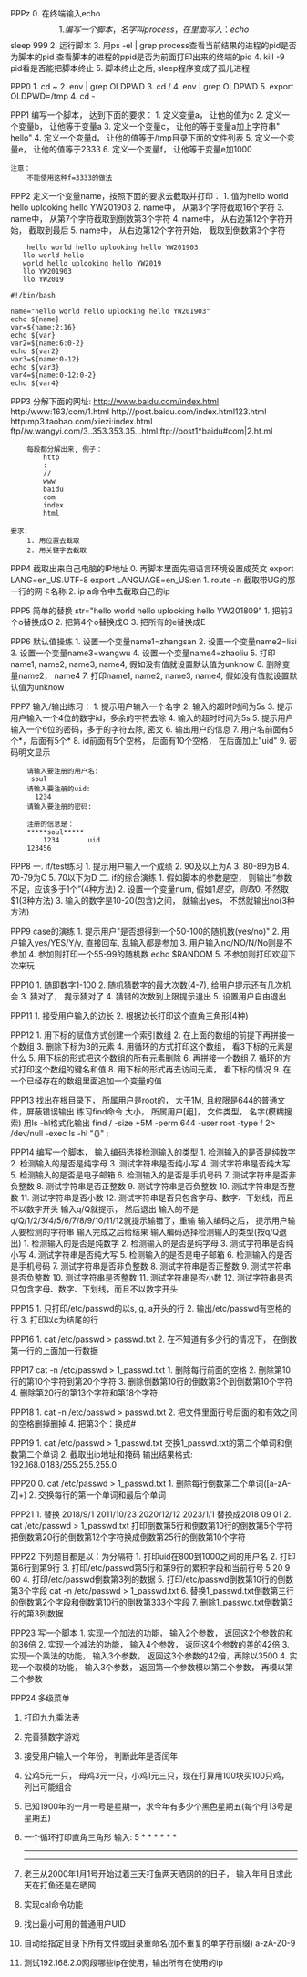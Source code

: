 PPPz
    0. 在终端输入echo $$
    1. 编写一个脚本，名字叫process， 在里面写入：
        echo $$
        sleep 999
    2. 运行脚本
    3. 用ps -el | grep process查看当前结果的进程的pid是否为脚本的pid
        查看脚本的进程的ppid是否为前面打印出来的终端的pid
    4. kill -9 pid看是否能把脚本终止
    5. 脚本终止之后, sleep程序变成了孤儿进程

PPP0
    1. cd ~
    2. env | grep OLDPWD
    3. cd /
    4. env | grep OLDPWD
    5. export OLDPWD=/tmp
    4. cd -

PPP1
    编写一个脚本， 达到下面的要求：
        1. 定义变量a， 让他的值为c
        2. 定义一个变量b， 让他等于变量a
        3. 定义一个变量c， 让他的等于变量a加上字符串" hello"
        4. 定义一个变量d， 让他的值等于/tmp目录下面的文件列表
        5. 定义一个变量e， 让他的值等于2333
        6. 定义一个变量f， 让他等于变量e加1000

    注意：
        不能使用这种f=3333的做法

PPP2
    定义一个变量name，按照下面的要求去截取并打印：
        1. 值为hello world hello uplooking hello YW201903
        2. name中， 从第3个字符截取16个字符
        3. name中， 从第7个字符截取到倒数第3个字符
        4. name中， 从右边第12个字符开始， 截取到最后
        5. name中， 从右边第12个字符开始， 截取到倒数第3个字符

        hello world hello uplooking hello YW201903
       llo world hello
       world hello uplooking hello YW2019
       llo YW201903
       llo YW2019

```
#!/bin/bash

name="hello world hello uplooking hello YW201903"
echo ${name}
var=${name:2:16}
echo ${var}
var2=${name:6:0-2}
echo ${var2}
var3=${name:0-12}
echo ${var3}
var4=${name:0-12:0-2}
echo ${var4}

```



PPP3
    分解下面的网址:
        http://www.baidu.com/index.html
        http:/www:163/com/1.html
        http///post.baidu.com/index.html123.html
        http:mp3.taobao.com/xiezi:index.html
        ftp//w.wangyi.com/3..353.353.35...html
        ftp://post1*baidu#com|2.ht.ml

        每段都分解出来, 例子：
            http
            :
            //
            www
            baidu
            com
            index
            html
    
    要求:
        1. 用位置去截取
        2. 用关键字去截取

PPP4
    截取出来自己电脑的IP地址
    0. 再脚本里面先把语言环境设置成英文
        export LANG=en_US.UTF-8
        export LANGUAGE=en_US:en
    1. route -n 截取带UG的那一行的网卡名称
    2. ip a命令中去截取自己的ip

PPP5
    简单的替换
    str="hello world hello uplooking hello YW201809"
    1. 把前3个o替换成O
    2. 把第4个o替换成O
    3. 把所有的e替换成E

PPP6
    默认值操练
    1. 设置一个变量name1=zhangsan
    2. 设置一个变量name2=lisi
    3. 设置一个变量name3=wangwu
    4. 设置一个变量name4=zhaoliu
    5. 打印name1, name2, name3, name4, 假如没有值就设置默认值为unknow
    6. 删除变量name2， name4
    7. 打印name1, name2, name3, name4, 假如没有值就设置默认值为unknow

PPP7
    输入/输出练习：
        1. 提示用户输入一个名字
        2. 输入的超时时间为5s
        3. 提示用户输入一个4位的数字id，多余的字符去除
        4. 输入的超时时间为5s
        5. 提示用户输入一个6位的密码，多于的字符去除, 密文
        6. 输出用户的信息
        7. 用户名前面有5个*，后面有5个*
        8. id前面有5个空格， 后面有10个空格， 在后面加上"uid"
        9. 密码明文显示

        请输入要注册的用户名:
         soul
        请输入要注册的uid:
          1234
        请输入要注册的密码:
    
        注册的信息是：
        *****soul*****
            1234       uid
        123456

PPP8
    一. if/test练习
        1. 提示用户输入一个成绩
        2. 90及以上为A
        3. 80-89为B
        4. 70-79为C
        5. 70以下为D
    二. if的综合演练
        1. 假如脚本的参数是空， 则输出“参数不足，应该多于1个”(4种方法)
        2. 设置一个变量num, 假如$1是空，则取$0, 不然取$1(3种方法)
        3. 输入的数字是10-20(包含)之间， 就输出yes， 不然就输出no(3种方法)

PPP9
    case的演练
    1. 提示用户"是否想得到一个50-100的随机数(yes/no)"
    2. 用户输入yes/YES/Y/y, 直接回车, 乱输入都是参加
    3. 用户输入no/NO/N/No则是不参加
    4. 参加则打印一个55-99的随机数
        echo $RANDOM
    5. 不参加则打印欢迎下次来玩

PPP10
    1. 随即数字1-100
    2. 随机猜数字的最大次数(4-7), 给用户提示还有几次机会
    3. 猜对了， 提示猜对了
    4. 猜错的次数到上限提示退出
    5. 设置用户自由退出

PPP11
    1. 接受用户输入的边长
    2. 根据边长打印这个直角三角形(4种)

PPP12
    1. 用下标的赋值方式创建一个索引数组
    2. 在上面的数组的前提下再拼接一个数组
    3. 删除下标为3的元素
    4. 用循环的方式打印这个数组， 看3下标的元素是什么
    5. 用下标的形式把这个数组的所有元素删除
    6. 再拼接一个数组
    7. 循环的方式打印这个数组的键名和值
    8. 用下标的形式再去访问元素， 看下标的情况
    9. 在一个已经存在的数组里面追加一个变量的值

PPP13
    找出在根目录下， 所属用户是root的， 大于1M,
        且权限是644的普通文件，屏蔽错误输出
    练习find命令
        大小， 所属用户[组]， 文件类型， 名字(模糊搜索)
    用ls -hl格式化输出
    find / -size +5M -perm 644 -user root -type f 2> /dev/null -exec ls -hl
            "{}" \;

PPP14
    编写一个脚本，
    输入编码选择检测输入的类型
        1. 检测输入的是否是纯数字
        2. 检测输入的是否是纯字母
        3. 测试字符串是否纯小写
        4. 测试字符串是否纯大写
        5. 检测输入的是否是电子邮箱
        6. 检测输入的是否是手机号码
        7. 测试字符串是否非负整数
        8. 测试字符串是否正整数
        9. 测试字符串是否负整数
        10. 测试字符串是否整数
        11. 测试字符串是否小数
        12. 测试字符串是否只包含字母、数字、下划线，而且不以数字开头
    输入q/Q就提示， 然后退出
    输入的不是q/Q/1/2/3/4/5/6/7/8/9/10/11/12就提示输错了，重输
    输入编码之后， 提示用户输入要检测的字符串
    输入完成之后给结果
    输入编码选择检测输入的类型(按q/Q退出)
        1. 检测输入的是否是纯数字
        2. 检测输入的是否是纯字母
        3. 测试字符串是否纯小写
        4. 测试字符串是否纯大写
        5. 检测输入的是否是电子邮箱
        6. 检测输入的是否是手机号码
        7. 测试字符串是否非负整数
        8. 测试字符串是否正整数
        9. 测试字符串是否负整数
        10. 测试字符串是否整数
        11. 测试字符串是否小数
        12. 测试字符串是否只包含字母、数字、下划线，而且不以数字开头

PPP15
    1. 只打印/etc/passwd的以s, g, a开头的行
    2. 输出/etc/passwd有空格的行
    3. 打印以c为结尾的行

PPP16
    1. cat /etc/passwd > passwd.txt
    2. 在不知道有多少行的情况下， 在倒数第一行的上面加一行数据


PPP17
    cat -n /etc/passwd > 1_passwd.txt
    1. 删除每行前面的空格
    2. 删除第10行的第10个字符到第20个字符
    3. 删除倒数第10行的倒数第3个到倒数第10个字符
    4. 删除第20行的第13个字符和第18个字符

PPP18
    1. cat -n /etc/passwd > passwd.txt
    2. 把文件里面行号后面的和有效之间的空格删掉删掉
    4. 把第3个：换成#

PPP19
    1. cat /etc/passwd > 1_passwd.txt
        交换1_passwd.txt的第二个单词和倒数第二个单词
    2. 截取出ip地址和掩码
        输出结果格式: 192.168.0.183/255.255.255.0

PPP20
    0. cat /etc/passwd > 1_passwd.txt
    1. 删除每行倒数第二个单词([a-zA-Z]+)
    2. 交换每行的第一个单词和最后个单词

PPP21
    1. 替换
        2018/9/1
        2011/10/23
        2020/12/12
        2023/1/1
        替换成2018 09 01
    2. cat /etc/passwd > 1_passwd.txt
        打印倒数第5行和倒数第10行的倒数第5个字符
        把倒数第20行的倒数第12个字符换成倒数第25行的倒数第10个字符

PPP22
    下列题目都是以：为分隔符
    1. 打印uid在800到1000之间的用户名
    2. 打印第6行到第9行
    3. 打印/etc/passwd第5行和第9行的累积字段和当前行号
        5   20
        9   60
    4. 打印/etc/passwd倒数第3列的数据
    5. 打印/etc/passwd倒数第10行的倒数第3个字段
    cat -n /etc/passwd > 1_passwd.txt
        6. 替换1_passwd.txt倒数第三行的倒数第2个字段和倒数第10行的倒数第333个字段
        7. 删除1_passwd.txt倒数第3行的第3列数据

PPP23
    写一个脚本
    1. 实现一个加法的功能， 输入2个参数， 返回这2个参数的和的36倍
    2. 实现一个减法的功能， 输入4个参数， 返回这4个参数的差的42倍
    3. 实现一个乘法的功能， 输入3个参数， 返回这3个参数的42倍，再除以3500
    4. 实现一个取模的功能， 输入3个参数， 返回第一个参数模以第二个参数，
    再模以第三个参数

PPP24
    多级菜单

1. 打印九九乘法表

2. 完善猜数字游戏

3. 接受用户输入一个年份， 判断此年是否闰年

4. 公鸡5元一只， 母鸡3元一只，小鸡1元三只，现在打算用100块买100只鸡， 列出可能组合

5. 已知1900年的一月一号是星期一，求今年有多少个黑色星期五(每个月13号是星期五)

6. 一个循环打印直角三角形
    输入: 5
            *
          * *
        * * *
    * * * *
    * * * * *

7. 老王从2000年1月1号开始过着三天打鱼两天晒网的的日子， 输入年月日求此天在打鱼还是在晒网

8. 实现cal命令功能

9. 找出最小可用的普通用户UID

11. 自动给指定目录下所有文件或目录重命名(加不重复的单字符前缀)
    a-zA-Z0-9

12. 测试192.168.2.0网段哪些ip在使用，输出所有在使用的ip

